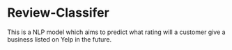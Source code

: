 # Review-Classifer
This is a NLP model which aims to predict what rating will a customer give a business listed on Yelp in the future.
